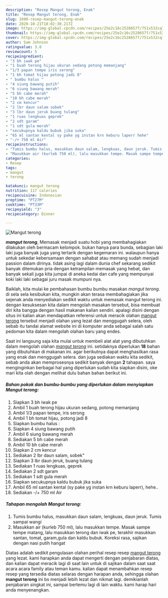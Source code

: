 ```yaml
---
description: "Resep Mangut terong, Enak"
title: "Resep Mangut terong, Enak"
slug: 1690-resep-mangut-terong-enak
date: 2020-10-21T18:02:30.217Z
image: https://img-global.cpcdn.com/recipes/25e2c16c2528657f/751x532cq70/mangut-terong-foto-resep-utama.jpg
thumbnail: https://img-global.cpcdn.com/recipes/25e2c16c2528657f/751x532cq70/mangut-terong-foto-resep-utama.jpg
cover: https://img-global.cpcdn.com/recipes/25e2c16c2528657f/751x532cq70/mangut-terong-foto-resep-utama.jpg
author: Sam Johnson
ratingvalue: 3.8
reviewcount: 5
recipeingredient:
- "3 bh iwak pe"
- "1 buah terong hijau ukuran sedang potong memanjang"
- "1/3 papan tempe iris serong"
- "1 bh tomat hijau potong jadi 8"
- " bumbu halus "
- "4 siung bawang putih"
- "6 siung bawang merah"
- "5 bh cabe merah"
- "10 bh cabe merah"
- "2 cm kencur"
- "2 lbr daun salam sobek"
- "3 lbr daun jeruk buang tulang"
- "1 ruas lengkuas geprek"
- "2 sdt garam"
- "1 sdt gula merah"
- "secukupnya kaldu bubuk jika suka"
- "65 ml santan kental sy pake yg instan krn keburu laperr hehe"
- "-/+ 750 ml Air"
recipeinstructions:
- "Tumis bumbu halus, masukkan daun salam, lengkuas, daun jeruk. Tumis sampai wangi"
- "Masukkan air (kurleb 750 ml), lalu masukkan tempe. Masak sampe tempe matang, lalu masukkan terong dan iwak pe, terakhir masukkan santan, tomat, garam,gula dan kaldu bubuk. Koreksi rasa, sajikan dengan nasi putih hangat"
categories:
- Resep
tags:
- mangut
- terong

katakunci: mangut terong 
nutrition: 117 calories
recipecuisine: Indonesian
preptime: "PT27M"
cooktime: "PT33M"
recipeyield: "3"
recipecategory: Dinner

---
```



![Mangut terong](https://img-global.cpcdn.com/recipes/25e2c16c2528657f/751x532cq70/mangut-terong-foto-resep-utama.jpg)

<b><i>mangut terong</i></b>, Memasak menjadi suatu hobi yang membahagiakan dilakukan oleh bermacam kelompok. bukan hanya para bunda, sebagian laki laki juga banyak juga yang tertarik dengan kegemaran ini. walaupun hanya untuk sekedar kebersamaan dengan sahabat atau memang sudah menjadi passion dalam dirinya. tidak asing lagi dalam dunia chef sekarang sedikit banyak ditemukan pria dengan ketrampilan memasak yang hebat, dan banyak sekali juga kita jumpai di aneka kedai dan cafe yang mempunyai koki laki laki sebagai juru masak mumpuni nya.

Baiklah, kita mulai ke pembahasan bumbu bumbu masakan <i>mangut terong</i>. di sela sela kesibukan kita, mungkin akan terasa membahagiakan jika sejenak anda menyediakan sedikit waktu untuk memasak mangut terong ini. dengan kesuksesan kita dalam mengolah masakan tersebut, bisa membuat diri kita bangga dengan hasil makanan kalian sendiri. apalagi disini dengan situs ini kalian akan mendapatkan referensi untuk meracik olahan <u>mangut terong</u> tersebut menjadi olahan yang lezat dan menggugah selera, oleh sebab itu tandai alamat website ini di komputer anda sebagai salah satu pedoman kita dalam mengolah olahan baru yang endes.




Saat ini langsung saja kita mulai untuk membeli alat alat yang dibutuhkan dalam mengolah olahan <u><i>mangut terong</i></u> ini. setidaknya diperlukan <b>18</b> bahan yang dibutuhkan di makanan ini. agar berikutnya dapat menghasilkan rasa yang enak dan menggugah selera. dan juga sediakan waktu kita sedikit, sebab anda akan memprosesnya sedikit banyak dengan <b>2</b> tahapan. saya menginginkan berbagai hal yang diperlukan sudah kita siapkan disini, oke mari kita olah dengan melihat dulu bahan bahan berikut ini.

<!--inarticleads1-->

##### Bahan pokok dan bumbu-bumbu yang diperlukan dalam menyiapkan Mangut terong:

1. Siapkan 3 bh iwak pe
1. Ambil 1 buah terong hijau ukuran sedang, potong memanjang
1. Ambil 1/3 papan tempe, iris serong
1. Ambil 1 bh tomat hijau, potong jadi 8
1. Siapkan  bumbu halus :
1. Siapkan 4 siung bawang putih
1. Ambil 6 siung bawang merah
1. Sediakan 5 bh cabe merah
1. Ambil 10 bh cabe merah
1. Siapkan 2 cm kencur
1. Sediakan 2 lbr daun salam, sobek&#34;
1. Siapkan 3 lbr daun jeruk, buang tulang
1. Sediakan 1 ruas lengkuas, geprek
1. Sediakan 2 sdt garam
1. Sediakan 1 sdt gula merah
1. Siapkan secukupnya kaldu bubuk jika suka
1. Ambil 65 ml santan kental (sy pake yg instan krn keburu laperr), hehe..
1. Sediakan -/+ 750 ml Air




<!--inarticleads2-->

##### Tahapan mengolah Mangut terong:

1. Tumis bumbu halus, masukkan daun salam, lengkuas, daun jeruk. Tumis sampai wangi
1. Masukkan air (kurleb 750 ml), lalu masukkan tempe. Masak sampe tempe matang, lalu masukkan terong dan iwak pe, terakhir masukkan santan, tomat, garam,gula dan kaldu bubuk. Koreksi rasa, sajikan dengan nasi putih hangat




Diatas adalah sedikit pengulasan olahan perihal resep resep <u>mangut terong</u> yang lezat. kami harapkan anda dapat mengerti dengan penjabaran diatas, dan kalian dapat meracik lagi di saat lain untuk di sajikan dalam saat saat acara acara family atau teman kamu. kalian dapat menambahkan resep resep yang tersedia diatas selaras dengan harapan anda, sehingga olahan <b>mangut terong</b> ini bs menjadi lebih lezat dan nikmat lagi. demikianlah penjabaran singkat ini, sampai bertemu lagi di lain waktu. kami harap hari anda menyenangkan.
